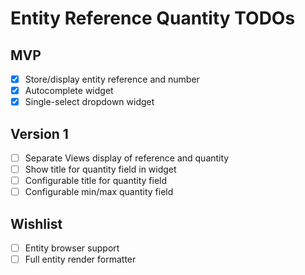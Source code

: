 # Entity Reference Quantity TODOs

## MVP
- [x] Store/display entity reference and number
- [x] Autocomplete widget
- [x] Single-select dropdown widget

## Version 1
- [ ] Separate Views display of reference and quantity 
- [ ] Show title for quantity field in widget
- [ ] Configurable title for quantity field
- [ ] Configurable min/max quantity field

## Wishlist
- [ ] Entity browser support
- [ ] Full entity render formatter 
